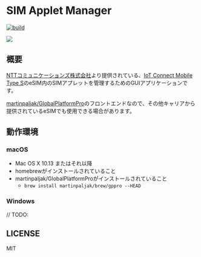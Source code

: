 # SIM Applet Manager

[![build](https://github.com/common-creation/sim-applet-manager/actions/workflows/build.yml/badge.svg)](https://github.com/common-creation/sim-applet-manager/actions/workflows/build.yml)

![](https://i.imgur.com/N5RbVPH.png)

## 概要

[NTTコミュニケーションズ株式会社](https://www.ntt.com/)より提供されている、[IoT Connect Mobile Type S](https://sdpf.ntt.com/services/icms/)のeSIM内のSIMアプレットを管理するためのGUIアプリケーションです。

[martinpaljak/GlobalPlatformPro](https://github.com/martinpaljak/GlobalPlatformPro)のフロントエンドなので、その他キャリアから提供されているeSIMでも使用できる場合があります。

## 動作環境

### macOS

- Mac OS X 10.13 またはそれ以降
- homebrewがインストールされていること
- martinpaljak/GlobalPlatformProがインストールされていること
  - `brew install martinpaljak/brew/gppro --HEAD`

### Windows

// TODO:

## LICENSE

MIT
